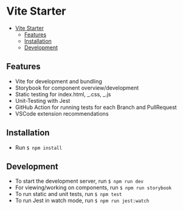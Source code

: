 # Vite Starter

- [Vite Starter](#vite-starter)
  - [Features](#features)
  - [Installation](#installation)
  - [Development](#development)

## Features

- Vite for development and bundling
- Storybook for component overview/development
- Static testing for index.html, _.css, _.js
- Unit-Testing with Jest
- GitHub Action for running tests for each Branch and PullRequest
- VSCode extension recommendations

## Installation

- Run `$ npm install`

## Development

- To start the development server, run `$ npm run dev`
- For viewing/working on components, run `$ npm run storybook`
- To run static and unit tests, run `$ npm test`
- To run Jest in watch mode, run `$ npm run jest:watch`
